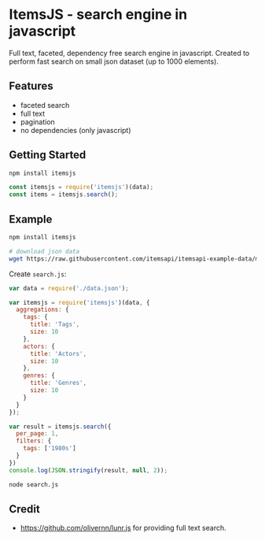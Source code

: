 # ItemsJS - search engine in javascript 

Full text, faceted, dependency free search engine in javascript. 
Created to perform fast search on small json dataset (up to 1000 elements).

## Features

- faceted search
- full text
- pagination
- no dependencies (only javascript)

## Getting Started

```bash
npm install itemsjs
```

```js
const itemsjs = require('itemsjs')(data);
const items = itemsjs.search();
```

## Example

```bash
npm install itemsjs

# download json data
wget https://raw.githubusercontent.com/itemsapi/itemsapi-example-data/master/items/movies-processed.json -O data.json
```

Create `search.js`:

```js
var data = require('./data.json');

var itemsjs = require('itemsjs')(data, {
  aggregations: {
    tags: {
      title: 'Tags',
      size: 10
    },
    actors: {
      title: 'Actors',
      size: 10
    },
    genres: {
      title: 'Genres',
      size: 10
    }
  }
});

var result = itemsjs.search({
  per_page: 1,
  filters: {
    tags: ['1980s']
  }
})
console.log(JSON.stringify(result, null, 2));
```

```bash
node search.js
```



## Credit

- https://github.com/olivernn/lunr.js for providing full text search.
